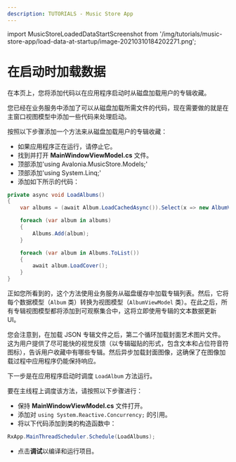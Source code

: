 ```yaml
---
description: TUTORIALS - Music Store App
---
```


import MusicStoreLoadedDataStartScreenshot from '/img/tutorials/music-store-app/load-data-at-startup/image-20210310184202271.png';

# 在启动时加载数据

在本页上，您将添加代码以在应用程序启动时从磁盘加载用户的专辑收藏。

您已经在业务服务中添加了可以从磁盘加载所需文件的代码，现在需要做的就是在主窗口视图模型中添加一些代码来处理启动。

按照以下步骤添加一个方法来从磁盘加载用户的专辑收藏：

- 如果应用程序正在运行，请停止它。
- 找到并打开 **MainWindowViewModel.cs** 文件。
- 顶部添加'using Avalonia.MusicStore.Models;'
- 顶部添加'using System.Linq;'
- 添加如下所示的代码：

```csharp
private async void LoadAlbums()
{
    var albums = (await Album.LoadCachedAsync()).Select(x => new AlbumViewModel(x));

    foreach (var album in albums)
    {
        Albums.Add(album);
    }

    foreach (var album in Albums.ToList())
    {
        await album.LoadCover();
    }
}
```

正如您所看到的，这个方法使用业务服务从磁盘缓存中加载专辑列表。然后，它将每个数据模型（`Album` 类）转换为视图模型（`AlbumViewModel` 类）。在此之后，所有专辑视图模型都将添加到可观察集合中，这将立即使用专辑的文本数据更新 UI。

您会注意到，在加载 JSON 专辑文件之后，第二个循环加载封面艺术图片文件。这为用户提供了尽可能快的视觉反馈（以专辑磁贴的形式，包含文本和占位符音符图标），告诉用户收藏中有哪些专辑。然后异步加载封面图像，这确保了在图像加载过程中应用程序仍能保持响应。

下一步是在应用程序启动时调度 `LoadAlbum` 方法运行。

要在主线程上调度该方法，请按照以下步骤进行：

- 保持 **MainWindowViewModel.cs** 文件打开。
- 添加对 `using System.Reactive.Concurrency;` 的引用。
- 将以下代码添加到类的构造函数中：

```csharp
RxApp.MainThreadScheduler.Schedule(LoadAlbums);
```

- 点击**调试**以编译和运行项目。

<p><img className="image-medium-zoom" src={MusicStoreLoadedDataStartScreenshot} alt="" /></p>
